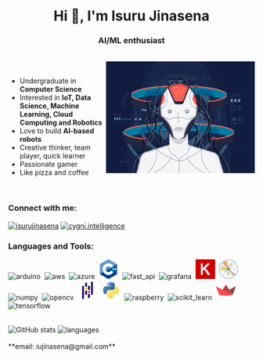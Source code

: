 <h1 align="center">Hi 👋, I'm Isuru Jinasena</h1>
<h3 align="center">AI/ML enthusiast</h3>
<br>
<section>
<img align="right" alt="ai" height="228" width="304" src="ai.gif">

<!-- <p align="left"> <img src="https://komarev.com/ghpvc/?username=iujinasena&label=Profile%20views&color=0e75b6&style=flat" alt="iujinasena" /> </p> -->
<br>

- Undergraduate in **Computer Science**
- Interested in **IoT, Data Science, Machine Learning, Cloud Computing and Robotics**
- Love to build **AI-based robots**
- Creative thinker, team player, quick learner
- Passionate gamer
- Like pizza and coffee

</section>
<br>
<h3 align="left">Connect with me:</h3>
<p align="left">
<a href="https://www.linkedin.com/in/isurujinasena/" target="blank"><img align="center" src="https://raw.githubusercontent.com/rahuldkjain/github-profile-readme-generator/master/src/images/icons/Social/linked-in-alt.svg" alt="isurujinasena" height="30" width="40" /></a>
<a href="https://www.youtube.com/@cygni.intelligence" target="blank"><img align="center" src="https://raw.githubusercontent.com/rahuldkjain/github-profile-readme-generator/master/src/images/icons/Social/youtube.svg" alt="cygni.intelligence" height="30" width="40" /></a>
</p>

<h3 align="left">Languages and Tools:</h3>
<p align="left"> 
<img src="https://cdn.worldvectorlogo.com/logos/arduino-1.svg" alt="arduino" width="40" height="40"/>&nbsp;
<img src="https://cdn.jsdelivr.net/gh/devicons/devicon/icons/amazonwebservices/amazonwebservices-original.svg" alt="aws" width="40" height="40"/>&nbsp;     
<img src="https://cdn.jsdelivr.net/gh/devicons/devicon/icons/azure/azure-original.svg" alt="azure" width="40" height="40"/>&nbsp;
<!-- <img style="margin:4px" src="https://cdn.jsdelivr.net/gh/devicons/devicon/icons/c/c-original.svg" alt="c" width="40" height="40"/> -->
<img src="https://raw.githubusercontent.com/devicons/devicon/master/icons/cplusplus/cplusplus-original.svg" alt="c++" width="40" height="40"/>&nbsp;
<img src="https://cdn.jsdelivr.net/gh/devicons/devicon/icons/fastapi/fastapi-original.svg" alt="fast_api" width="40" height="40"/>&nbsp;
<!-- <img style="margin:4px" src="flask.png" alt="flask" width="40" height="40"/> -->
<img src="https://cdn.jsdelivr.net/gh/devicons/devicon/icons/grafana/grafana-original.svg" alt="grafana" width="40" height="40"/>&nbsp;
<img src="keras.png" alt="keras" width="40" height="40"/>&nbsp;
<img src="matplotlib.png" alt="matplotlib" width="40" height="40"/>&nbsp;
<img src="https://cdn.jsdelivr.net/gh/devicons/devicon/icons/numpy/numpy-original.svg" alt="numpy" width="40" height="40"/>&nbsp;                                  
<img src="https://www.vectorlogo.zone/logos/opencv/opencv-icon.svg" alt="opencv" width="40" height="40"/>&nbsp; 
<img src="https://raw.githubusercontent.com/devicons/devicon/2ae2a900d2f041da66e950e4d48052658d850630/icons/pandas/pandas-original.svg" alt="pandas" width="40" height="40"/>&nbsp; 
<img src="https://raw.githubusercontent.com/devicons/devicon/master/icons/python/python-original.svg" alt="python" width="40" height="40"/>&nbsp;
<img src="https://cdn.jsdelivr.net/gh/devicons/devicon/icons/raspberrypi/raspberrypi-original.svg" alt="raspberry" width="40" height="40"/>&nbsp;         
<img src="https://upload.wikimedia.org/wikipedia/commons/0/05/Scikit_learn_logo_small.svg" alt="scikit_learn" width="40" height="40"/>&nbsp; 
<img src="streamlit.png" alt="streamlit" width="40" height="40"/>&nbsp;
<img src="https://www.vectorlogo.zone/logos/tensorflow/tensorflow-icon.svg" alt="tensorflow" width="40" height="40"/>&nbsp;
</p>

<br>
<img align="center" src="https://github-readme-stats.vercel.app/api?username=iujinasena&show_icons=true&include_all_commits=true&theme=dracula" alt="GitHub stats" />
<img align="center" src="https://github-readme-stats.vercel.app/api/top-langs/?username=iujinasena&&exclude_repo=iujinasena&layout=compact&theme=dracula" alt="languages"/>
<br><br>
<!-- email -->
**email: iujinasena@gmail.com**